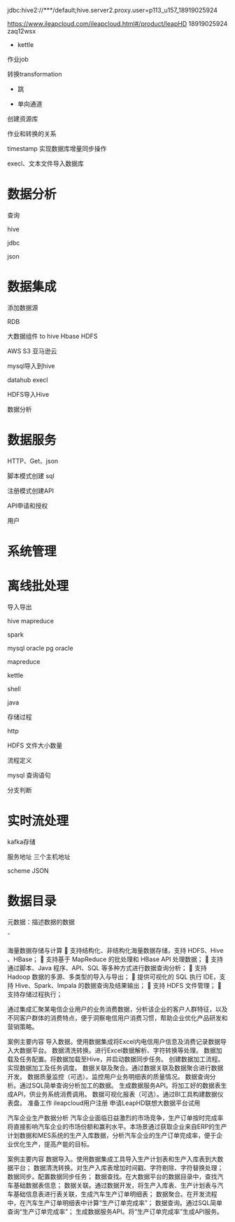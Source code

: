 jdbc:hive2://***/default;hive.server2.proxy.user=p113_u157_18919025924

https://www.ileapcloud.com/ileapcloud.html#/product/leapHD
18919025924
zaq12wsx


- kettle

作业job

转换transformation

- 跳

- 单向通道

创建资源库

作业和转换的关系

timestamp 实现数据库增量同步操作

execl、文本文件导入数据库

# 数据分析

查询

hive

jdbc

json

# 数据集成

添加数据源

RDB

大数据组件 to hive Hbase HDFS

AWS S3 亚马逊云

mysql导入到hive


datahub execl

HDFS导入Hive

数据分析

# 数据服务

HTTP、Get、json

脚本模式创建 sql

注册模式创建API

API申请和授权

用户

# 系统管理

# 离线批处理

导入导出

hive mapreduce

spark

mysql oracle pg oracle

mapreduce

kettle 

shell

java

存储过程

http

HDFS 文件大小数量

流程定义

mysql 查询语句

分支判断

# 实时流处理

kafka存储

服务地址 三个主机地址

scheme JSON





# 数据目录

元数据：描述数据的数据

˝










海量数据存储与计算
 支持结构化、非结构化海量数据存储，支持 HDFS、Hive 、HBase；
 支持基于 MapReduce 的批处理和 HBase API 处理数据；
 支持通过脚本、Java 程序、API、SQL 等多种方式进行数据查询分析；
 支持 Hadoop 数据的多源、多类型的导入与导出；
 提供可视化的 SQL 执行 IDE，支持 Hive、Spark、Impala 的数据查询及结果输出；
 支持 HDFS 文件管理；
 支持存储过程执行；


通过集成汇聚某电信企业用户的业务消费数据，分析该企业的客户人群特征，以及不同客户群体的消费特点，便于洞察电信用户消费习惯，帮助企业优化产品研发和营销策略。


案例主要内容
导入数据。使用数据集成将Excel内电信用户信息及消费记录数据导入大数据平台。
数据清洗转换。进行Excel数据解析、字符转换等处理。
数据加载及任务配置。将数据加载至Hive，并启动数据同步任务。
创建数据加工流程。实现数据加工及任务调度。
数据关联及聚合。通过数据关联及数据聚合进行数据开发。
数据质量监控（可选）。监控用户业务明细表的质量情况。
数据查询分析。通过SQL简单查询分析加工的数据。
生成数据服务API。将加工好的数据表生成API，供业务系统消费调用。
数据可视化报表（可选）。通过BI工具构建数据仪表盘。
准备工作
ileapcloud用户注册
申请LeapHD联想大数据平台试用


汽车企业生产数据分析
汽车企业面临日益激烈的市场竞争，生产订单按时完成率将直接影响汽车企业的市场份额和赢利水平。本场景通过获取企业来自ERP的生产计划数据和MES系统的生产入库数据，分析汽车企业的生产订单完成率，便于企业优化生产，提高产能的目标。


案例主要内容
数据导入。使用数据集成工具导入生产计划表和生产入库表到大数据平台；
数据清洗转换。对生产入库表增加时间戳、字符剔除、字符替换处理；
数据同步。配置数据同步任务；
数据查找。在大数据平台的数据目录中，查找汽车基础数据表信息；
数据关联。通过数据开发，将生产入库表、生产计划表与汽车基础信息表进行表关联，生成汽车生产订单明细表；
数据聚合。在开发流程中，在汽车生产订单明细表中计算“生产订单完成率”；
数据查询。通过SQL简单查询“生产订单完成率”；
生成数据服务API。将“生产订单完成率”生成API服务。
